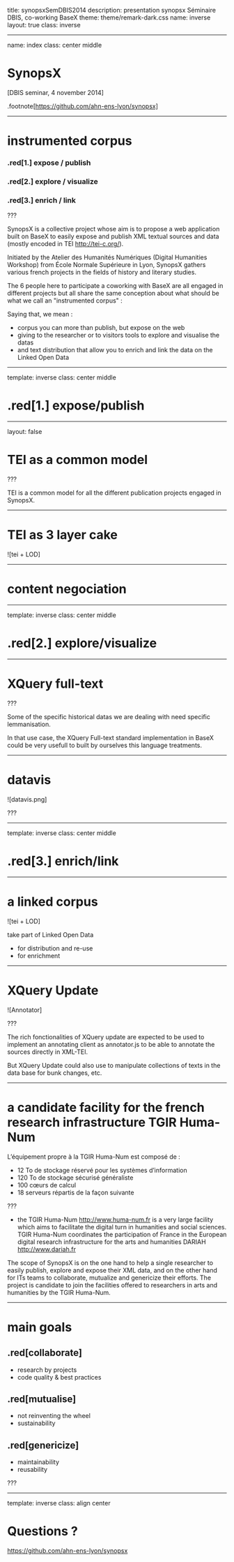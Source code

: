 title: synopsxSemDBIS2014
description: presentation synopsx Séminaire DBIS, co-working BaseX
theme: theme/remark-dark.css
name: inverse
layout: true
class: inverse

---

name: index
class: center middle

# SynopsX
[DBIS seminar, 4 november 2014]

.footnote[https://github.com/ahn-ens-lyon/synopsx]

---

# instrumented corpus

### .red[1.] expose / publish

### .red[2.] explore / visualize

### .red[3.] enrich / link

???

SynopsX is a collective project whose aim is to propose a web application built on BaseX to easily expose and publish XML textual sources and data (mostly encoded in TEI http://tei-c.org/).

Initiated by the Atelier des Humanités Numériques (Digital Humanities Workshop) from École Normale Supérieure in Lyon, SynopsX gathers various french projects in the fields of history and literary studies.

The 6 people here to participate a coworking with BaseX are all engaged in different projects but all share the same conception about what should be what we call an "instrumented corpus" :

Saying that, we mean :
- corpus you can more than publish, but expose on the web
- giving to the researcher or to visitors tools to explore and visualise the datas
- and text distribution that allow you to enrich and link the data on the Linked Open Data

---
template: inverse
class: center middle

# .red[1.] expose/publish

---

layout: false

# TEI as a common model

???

TEI is a common model for all the different publication projects engaged in SynopsX.

---

# TEI as 3 layer cake

![tei + LOD]

---

# content negociation

---

template: inverse
class: center middle

# .red[2.] explore/visualize

---

# XQuery full-text

???

Some of the specific historical datas we are dealing with need specific lemmanisation.

In that use case, the XQuery Full-text standard implementation in BaseX could be very usefull to built by ourselves this language treatments.

---

# datavis

![datavis.png]

???

---

template: inverse
class: center middle

# .red[3.] enrich/link

---

# a linked corpus

![tei + LOD]

take part of Linked Open Data
- for distribution and re-use
- for enrichment

---

# XQuery Update

![Annotator]

???

The rich fonctionalities of XQuery update are expected to be used to implement an annotating client as annotator.js to be able to annotate the sources directly in XML-TEI.

But XQuery Update could also use to manipulate collections of texts in the data base for bunk changes, etc.

---

# a candidate facility for the french research infrastructure TGIR Huma-Num

L’équipement propre à la TGIR Huma-Num est composé de :

- 12 To de stockage réservé pour les systèmes d’information
- 120 To de stockage sécurisé généraliste
- 100 cœurs de calcul
- 18 serveurs répartis de la façon suivante

???

- the TGIR Huma-Num http://www.huma-num.fr is a very large facility which aims to facilitate the digital turn in humanities and social sciences. TGIR Huma-Num coordinates the  participation of France in the European digital research infrastructure for the arts and humanities DARIAH http://www.dariah.fr

The scope of SynopsX is on the one hand to help a single researcher to easily publish, explore and expose their XML data, and on the other hand for ITs teams to collaborate, mutualize and genericize their efforts. The project is candidate to join the facilities offered to researchers in arts and humanities by the TGIR Huma-Num.

---

# main goals

## .red[collaborate]
- research by projects
- code quality & best practices

## .red[mutualise]
- not reinventing the wheel
- sustainability

## .red[genericize]
- maintainability
- reusability


???

---

template: inverse
class: align center

# Questions ?

https://github.com/ahn-ens-lyon/synopsx
